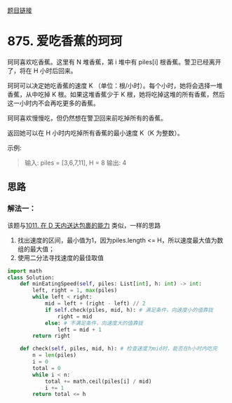 [题目链接](https://leetcode-cn.com/problems/koko-eating-bananas/)
# 875. 爱吃香蕉的珂珂

珂珂喜欢吃香蕉。这里有 N 堆香蕉，第 i 堆中有 piles[i] 根香蕉。警卫已经离开了，将在 H 小时后回来。

珂珂可以决定她吃香蕉的速度 K （单位：根/小时）。每个小时，她将会选择一堆香蕉，从中吃掉 K 根。如果这堆香蕉少于 K 根，她将吃掉这堆的所有香蕉，然后这一小时内不会再吃更多的香蕉。  

珂珂喜欢慢慢吃，但仍然想在警卫回来前吃掉所有的香蕉。

返回她可以在 H 小时内吃掉所有香蕉的最小速度 K（K 为整数）。

示例:
>输入: piles = [3,6,7,11], H = 8
输出: 4


## 思路

### 解法一：
该题与[1011. 在 D 天内送达包裹的能力](https://leetcode-cn.com/problems/capacity-to-ship-packages-within-d-days/) 类似，一样的思路
1. 找出速度的区间，最小值为1，因为piles.length <= H，所以速度最大值为数组的最大值；
2. 使用二分法寻找速度的最佳取值
```python
import math
class Solution:
    def minEatingSpeed(self, piles: List[int], h: int) -> int:
        left, right = 1, max(piles)
        while left < right:
            mid = left + (right - left) // 2
            if self.check(piles, mid, h): # 满足条件，向速度小的值靠拢
                right = mid
            else: # 不满足条件，向速度大的值靠拢
                left = mid + 1
        return right

    def check(self, piles, mid, h): # 检查速度为mid时，能否在h小时内吃完
        n = len(piles)
        i = 0
        total = 0
        while i < n:
            total += math.ceil(piles[i] / mid)
            i += 1
        return total <= h
```

